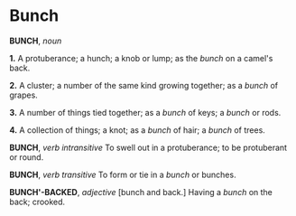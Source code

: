 # Bunch

**BUNCH**, _noun_

**1.** A protuberance; a hunch; a knob or lump; as the _bunch_ on a camel's back.

**2.** A cluster; a number of the same kind growing together; as a _bunch_ of grapes.

**3.** A number of things tied together; as a _bunch_ of keys; a _bunch_ or rods.

**4.** A collection of things; a knot; as a _bunch_ of hair; a _bunch_ of trees.

**BUNCH**, _verb intransitive_ To swell out in a protuberance; to be protuberant or round.

**BUNCH**, _verb transitive_ To form or tie in a _bunch_ or bunches.

**BUNCH'-BACKED**, _adjective_ \[bunch and back.\] Having a _bunch_ on the back; crooked.